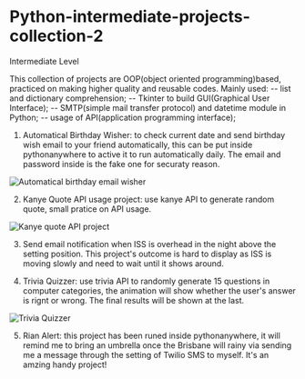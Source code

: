 # Python-intermediate-projects-collection-2
Intermediate Level 


This collection of projects are OOP(object oriented programming)based, practiced on making higher quality and reusable codes. Mainly used: -- list and dictionary comprehension; -- Tkinter to build GUI(Graphical User Interface); -- SMTP(simple mail transfer protocol) and datetime module in Python; -- usage of API(application programming interface);



1. Automatical Birthday Wisher: to check current date and send birthday wish email to your friend automatically, this can be put inside pythonanywhere to active it to run automatically daily. The email and password inside is the fake one for securaty reason.


![Automatical birthday email wisher](https://user-images.githubusercontent.com/52498280/105284901-16aa9c00-5bff-11eb-8c1e-51696ce70694.gif)



2. Kanye Quote API usage project: use kanye API to generate random quote, small pratice on API usage.


![Kanye quote API project](https://user-images.githubusercontent.com/52498280/105449007-2ab7d180-5cc3-11eb-84c4-7d522bc593a4.gif)



3. Send email notification when ISS is overhead in the night above the setting position. This project's outcome is hard to display as ISS is moving slowly and need to wait until it shows around. 



4. Trivia Quizzer: use trivia API to randomly generate 15 questions in computer categories, the animation will show whether the user's answer is rignt or wrong. The final results will be shown at the last.


![Trivia Quizzer ](https://user-images.githubusercontent.com/52498280/105478904-88faa980-5cef-11eb-802a-1877c0cc489e.gif)



5. Rian Alert: this project has been runed inside pythonanywhere, it will remind me to bring an umbrella once the Brisbane will rainy via sending me a message through the setting of Twilio SMS to myself. It's an amzing handy project!


